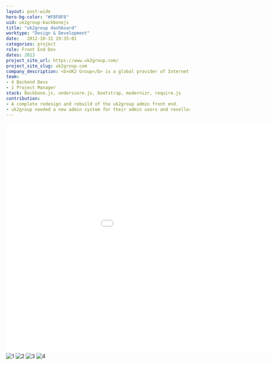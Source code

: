 ```yaml
---
layout: post-wide
hero-bg-color: "#F8F8F8"
uid: uk2group-backbonejs
title: "uk2group dashboard"
worktype: "Design & Development"
date:   2012-10-31 19:35:01
categories: project
role: Front End Dev
dates: 2013
project_site_url: https://www.uk2group.com/
project_site_slug: uk2group.com
company_description: <b>UK2 Group</b> is a global provider of Internet services based in the United Kingdom, with data centers in the UK and US
team:
- 4 Backend Devs
- 1 Project Manager
stack: Backbone.js, underscore.js, bootstrap, modernizr, require.js
contribution:
- A complete redesign and rebuild of the uk2group admin front end.
- uk2group needed a new admin system for their admin users and resellers.  Users could manage their hosting products, add and remove new options, transfer products, manage transations, submit support tickets.  Most of these were version 1 deliverables.  It has since been extended, maintained, and used in production.
---
```


<div class="showcase">
  <div class="videoWrapper">
    <iframe width="1120" height="630" src="//www.youtube.com/embed/8vjXGJ1AAPw" frameborder="0" > </iframe>
  </div>
  <img src="{{ site.baseurl }}/img/uk2group-backbonejs/1.jpg" alt="1">
  <img src="{{ site.baseurl }}/img/uk2group-backbonejs/2.jpg" alt="2">
  <img src="{{ site.baseurl }}/img/uk2group-backbonejs/3.jpg" alt="3">
  <img src="{{ site.baseurl }}/img/uk2group-backbonejs/4.jpg" alt="4">
</div>

